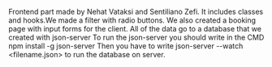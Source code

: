 Frontend part made by Nehat Vataksi and Sentiliano Zefi.
It includes classes and hooks.We made a filter with radio buttons.
We also created a booking page with input forms for the client.
All of the data go to a database that we created with json-server
To run the json-server you should write in the CMD npm install -g json-server
Then you have to write json-server --watch <filename.json> to run the database on server.
